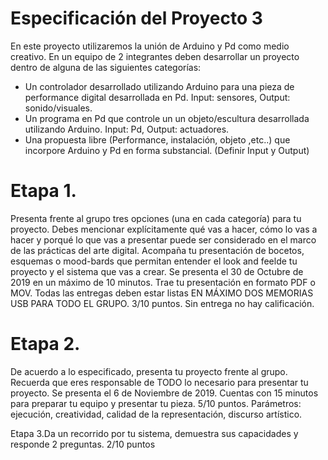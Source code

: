 # Especificación del Proyecto 3
 
En este proyecto utilizaremos la unión de Arduino y Pd como medio creativo. En un equipo de 2 integrantes deben desarrollar un proyecto dentro de alguna de las siguientes categorías: 
- Un controlador desarrollado utilizando Arduino para una pieza de performance digital desarrollada en Pd. Input: sensores,  Output: sonido/visuales.
- Un programa en Pd que controle un un objeto/escultura desarrollada utilizando Arduino. Input: Pd,  Output: actuadores.
- Una propuesta libre (Performance, instalación, objeto ,etc..) que incorpore Arduino y Pd en forma substancial. (Definir Input y Output)
 
# Etapa 1.
Presenta frente al grupo tres opciones (una en cada categoría) para tu proyecto. Debes mencionar explícitamente qué vas a hacer, cómo lo vas a hacer y porqué lo que vas a presentar puede ser considerado en el marco de las prácticas del arte digital. Acompaña tu presentación de bocetos, esquemas o mood-bards que permitan entender el look and feelde tu proyecto y el sistema que vas a crear. Se presenta el 30 de Octubre de 2019 en un máximo de 10 minutos. Trae tu presentación en formato PDF o MOV. Todas las entregas deben estar listas EN MÁXIMO DOS MEMORIAS USB PARA TODO EL GRUPO.
3/10 puntos. Sin entrega no hay calificación.
 
# Etapa 2.
De acuerdo a lo especificado, presenta tu proyecto frente al grupo. Recuerda que eres responsable de TODO lo necesario para presentar tu proyecto.  Se presenta el 6 de Noviembre de 2019. Cuentas con 15 minutos para preparar tu equipo y presentar tu pieza.
5/10 puntos. Parámetros: ejecución, creatividad, calidad de la representación, discurso artístico.
 
Etapa 3.Da un recorrido por tu sistema, demuestra sus capacidades y responde 2 preguntas. 
2/10 puntos
